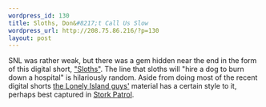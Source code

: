 ```yaml
--- 
wordpress_id: 130
title: Sloths, Don&#8217;t Call Us Slow
wordpress_url: http://208.75.86.216/?p=130
layout: post
---
```

SNL was rather weak, but there was a gem hidden near the end in the form of this digital short, <a href="http://youtube.com/watch?v=7LAZgcC3jgo">"Sloths"</a>. The line that sloths will "hire a dog to burn down a hospital" is hilariously random. Aside from doing most of the recent digital shorts <a href="http://www.thelonelyisland.com/">the Lonely Island guys'</a> material has a certain style to it, perhaps best captured in <a href="http://www.youtube.com/watch?v=G0drL1Bbog0">Stork Patrol</a>.
